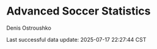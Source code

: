 # Advanced Soccer Statistics
Denis Ostroushko

<!-- gfm -->

Last successful data update: 2025-07-17 22:27:44 CST
